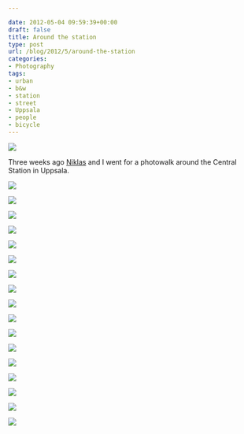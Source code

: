 ```yaml
---

date: 2012-05-04 09:59:39+00:00
draft: false
title: Around the station
type: post
url: /blog/2012/5/around-the-station
categories:
- Photography
tags:
- urban
- b&w
- station
- street
- Uppsala
- people
- bicycle
---
```


![](/images/2012-05-04-20125around-the-station/20120411-GKAR5709.jpg)

  



Three weeks ago [Niklas](http://www.flickr.com/photos/fotopologi/) and I went for a photowalk around the Central Station in Uppsala.


  
![](/images/2012-05-04-20125around-the-station/20120411-GKAR5623.jpg)

  


  
![](/images/2012-05-04-20125around-the-station/20120411-GKAR5628.jpg)

  


  
![](/images/2012-05-04-20125around-the-station/20120411-GKAR5633.jpg)

  


  
![](/images/2012-05-04-20125around-the-station/20120411-GKAR5630.jpg)

  


  
![](/images/2012-05-04-20125around-the-station/20120411-GKAR5649.jpg)

  


  
![](/images/2012-05-04-20125around-the-station/20120411-GKAR5641.jpg)

  


  
![](/images/2012-05-04-20125around-the-station/20120411-GKAR5659.jpg)

  


  
![](/images/2012-05-04-20125around-the-station/20120411-GKAR5645.jpg)

  


  
![](/images/2012-05-04-20125around-the-station/20120411-GKAR5655.jpg)

  


  
![](/images/2012-05-04-20125around-the-station/20120411-GKAR5662.jpg)

  


  
![](/images/2012-05-04-20125around-the-station/20120411-GKAR5673.jpg)

  


  
![](/images/2012-05-04-20125around-the-station/20120411-GKAR5677.jpg)

  


  
![](/images/2012-05-04-20125around-the-station/20120411-GKAR5687.jpg)

  


  
![](/images/2012-05-04-20125around-the-station/20120411-GKAR5693.jpg)

  


  
![](/images/2012-05-04-20125around-the-station/20120411-GKAR5709.jpg)

  


  
![](/images/2012-05-04-20125around-the-station/20120411-GKAR5697.jpg)

  


  
![](/images/2012-05-04-20125around-the-station/20120411-GKAR5725.jpg)

